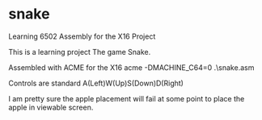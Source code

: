 # snake
Learning 6502 Assembly for the X16 Project

This is a learning project
The game Snake.

Assembled with ACME for the X16
acme -DMACHINE_C64=0 .\snake.asm 

Controls are standard A(Left)W(Up)S(Down)D(Right) 

I am pretty sure the apple placement will fail at some point to place the apple in viewable screen.

